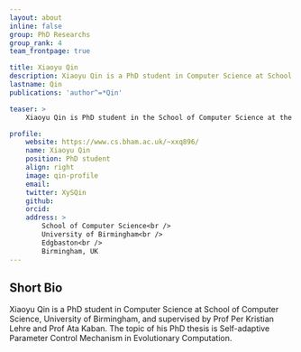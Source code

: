 ```yaml
---
layout: about
inline: false
group: PhD Researchs
group_rank: 4
team_frontpage: true

title: Xiaoyu Qin
description: Xiaoyu Qin is a PhD student in Computer Science at School of Computer Science, University of Birmingham, and supervised by Prof Per Kristian Lehre and Prof Ata Kaban. The topic of his PhD thesis is Self-adaptive Parameter Control Mechanism in Evolutionary Computation.
lastname: Qin
publications: 'author^=*Qin'

teaser: >
    Xiaoyu Qin is PhD student in the School of Computer Science at the University of Birmingham.

profile:
    website: https://www.cs.bham.ac.uk/~xxq896/
    name: Xiaoyu Qin
    position: PhD student
    align: right
    image: qin-profile
    email:
    twitter: XySQin
    github: 
    orcid: 
    address: >
        School of Computer Science<br />
        University of Birmingham<br />
        Edgbaston<br />
        Birmingham, UK
---
```


## Short Bio


Xiaoyu Qin is a PhD student in Computer Science at School of Computer Science, University of Birmingham, and supervised by Prof Per Kristian Lehre and Prof Ata Kaban. The topic of his PhD thesis is Self-adaptive Parameter Control Mechanism in Evolutionary Computation.
